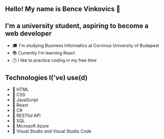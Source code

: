 ## Hello! My name is Bence Vinkovics :wave:

## I'm a university student, aspiring to become a web developer
 - :mortar_board: I'm studying Business Informatics at Corvinus University of Budapest
 - :books: Currently I'm learning React
 - :clock2: I like to practice coding in my free time

 ## Technologies I('ve) use(d)
 - :small_blue_diamond: HTML
 - :small_blue_diamond: CSS
 - :small_blue_diamond: JavaScript
 - :small_blue_diamond: React
 - :small_blue_diamond: C#
 - :small_blue_diamond: RESTful API
 - :small_blue_diamond: SQL
 - :small_blue_diamond: Microsoft Azure
 - :small_blue_diamond: Visual Studio and Visual Studio Code
